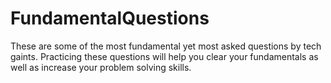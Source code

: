 # FundamentalQuestions
These are some of the most fundamental yet most asked questions by tech gaints. Practicing these questions will help you clear your fundamentals as well as increase your problem solving skills.
